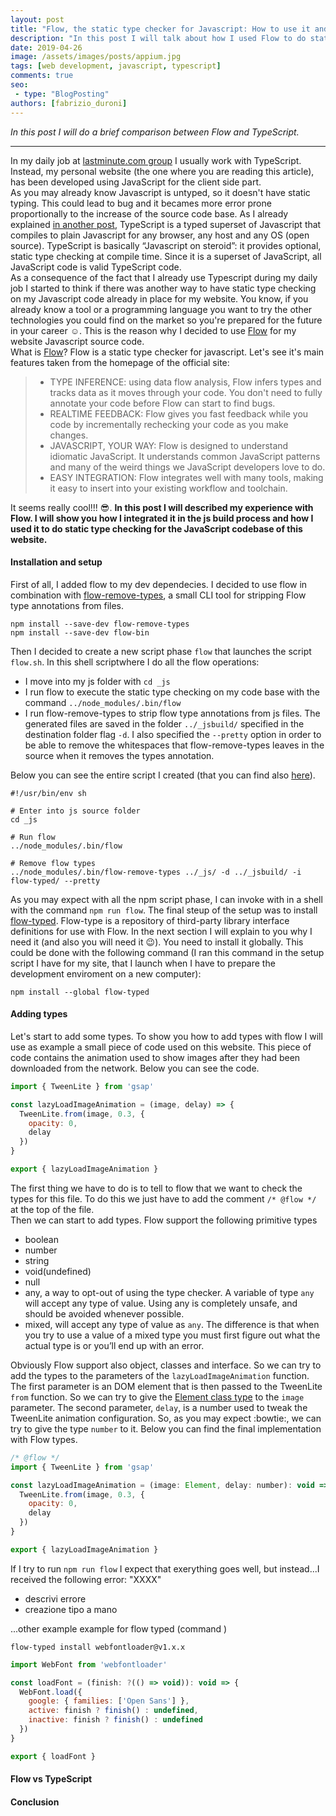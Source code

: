 ```yaml
---
layout: post
title: "Flow, the static type checker for Javascript: How to use it and a brief comparison with TypeScript"
description: "In this post I will talk about how I used Flow to do static type checking on the Javascript of a project and I will also do a brief comparison with its main rival TypeScript."
date: 2019-04-26
image: /assets/images/posts/appium.jpg
tags: [web development, javascript, typescript]
comments: true
seo:
 - type: "BlogPosting"
authors: [fabrizio_duroni]
---
```


*In this post I will do a brief comparison between Flow and TypeScript.*

---

In my daily job at [lastminute.com group](https://lmgroup.lastminute.com/ "lastminute.com group") I usually work with TypeScript. Instead, my personal website (the one where you are reading this article), has been developed using JavaScript for the client side part.  
As you may already know Javascript is untyped, so it doesn't have static typing. This could lead to bug and it becames more error prone proportionally to the increase of the source code base. As I already explained [in another post](https://www.fabrizioduroni.it/2018/07/04/react-native-typescript-existing-app.html), TypeScript is a typed superset of Javascript that compiles to plain Javascript for any browser, any host and any OS (open source). TypeScript is basically “Javascript on steroid”: it provides optional, static type checking at compile time. Since it is a superset of JavaScript, all JavaScript code is valid TypeScript code.  
As a consequence of the fact that I already use Typescript during my daily job I started to think if there was another way to have static type checking on my Javascript code already in place for my website. You know, if you already know a tool or a programming language you want to try the other technologies you could find on the market so you're prepared for the future in your career :relaxed:. This is the reason why I decided to use [Flow](https://flow.org/) for my website Javascript source code.  
What is [Flow](https://flow.org/)? Flow is a static type checker for javascript. Let's see it's main features taken from the homepage of the official site:

>* TYPE INFERENCE: using data flow analysis, Flow infers types and tracks data as it moves through your code. You don't need to fully annotate your code before Flow can start to find bugs.
>* REALTIME FEEDBACK: Flow gives you fast feedback while you code by incrementally rechecking your code as you make changes.
>* JAVASCRIPT, YOUR WAY: Flow is designed to understand idiomatic JavaScript. It understands common JavaScript patterns and many of the weird things we JavaScript developers love to do.
>* EASY INTEGRATION: Flow integrates well with many tools, making it easy to insert into your existing workflow and toolchain.

It seems really cool!!! :sunglasses:. **In this post I will described my experience with Flow. I will show you how I integrated it in the js build process and how I used it to do static type checking for the JavaScript codebase of this website.**  

#### Installation and setup

First of all, I added flow to my dev dependecies. I decided to use flow in combination with [flow-remove-types](https://github.com/flowtype/flow-remove-types "flow remove types"), a small CLI tool for stripping Flow type annotations from files.

```shell
npm install --save-dev flow-remove-types
npm install --save-dev flow-bin
```

Then I decided to create a new script phase `flow` that launches the script `flow.sh`. In this shell scriptwhere I do all the flow operations:

* I move into my js folder with `cd _js`
* I run flow to execute the static type checking on my code base with the command `../node_modules/.bin/flow`
* I run flow-remove-types to strip flow type annotations from js files. The generated files are saved in the folder `../_jsbuild/` specified in the destination folder flag `-d`. I also specified the `--pretty` option in order to be able to remove the whitespaces that flow-remove-types leaves in the source when it removes the types annotation.

Below you can see the entire script I created (that you can find also [here](https://github.com/chicio/chicio.github.io/blob/master/_scripts/flow.sh "flow script")).

```shell
#!/usr/bin/env sh

# Enter into js source folder
cd _js

# Run flow
../node_modules/.bin/flow

# Remove flow types
../node_modules/.bin/flow-remove-types ../_js/ -d ../_jsbuild/ -i flow-typed/ --pretty
```

As you may expect with all the npm script phase, I can invoke with in a shell with the command `npm run flow`.
The final steup of the setup was to install [flow-typed](https://github.com/flow-typed/flow-typed "flow typed"). Flow-type is a repository of third-party library interface definitions for use with Flow. In the next section I will explain to you why I need it (and also you will need it :wink:). You need to install it globally. This could be done with the following command (I ran this command in the setup script I have for my site, that I launch when I have to prepare the development enviroment on a new computer):

```shell
npm install --global flow-typed
```

#### Adding types
Let's start to add some types. To show you how to add types with flow I will use as example a small piece of code used on this website. This piece of code contains the animation used to show images after they had been downloaded from the network. Below you can see the code.

```javascript
import { TweenLite } from 'gsap'

const lazyLoadImageAnimation = (image, delay) => {
  TweenLite.from(image, 0.3, {
    opacity: 0,
    delay
  })
}

export { lazyLoadImageAnimation }
```

The first thing we have to do is to tell to flow that we want to check the types for this file. To do this we just have to add the comment `/* @flow */` at the top of the file.  
Then we can start to add types. Flow support the following primitive types

* boolean
* number
* string
* void(undefined)
* null
* any, a way to opt-out of using the type checker. A variable of type `any` will accept any type of value. Using any is completely unsafe, and should be avoided whenever possible.
* mixed, will accept any type of value as `any`. The difference is that when you try to use a value of a mixed type you must first figure out what the actual type is or you’ll end up with an error.

Obviously Flow support also object, classes and interface. So we can try to add the types to the parameters of the `lazyLoadImageAnimation` function. The first parameter is an DOM element that is then passed to the TweenLite `from` function. So we can try to give the [Element class type](https://developer.mozilla.org/en-US/docs/Web/API/Element) to the `image` parameter. The second parameter, `delay`, is a number used to tweak the TweenLite animation configuration. So, as you may expect :bowtie:, we can try to give the type `number` to it. Below you can find the final implementation with Flow types.

```javascript
/* @flow */
import { TweenLite } from 'gsap'

const lazyLoadImageAnimation = (image: Element, delay: number): void => {
  TweenLite.from(image, 0.3, {
    opacity: 0,
    delay
  })
}

export { lazyLoadImageAnimation }
```

If I try to run `npm run flow` I expect that exerything goes well, but instead...I received the following error: "XXXX"

- descrivi errore
- creazione tipo a mano


...other example example for flow typed (command )
```shell
flow-typed install webfontloader@v1.x.x
```
```javascript
import WebFont from 'webfontloader'

const loadFont = (finish: ?(() => void)): void => {
  WebFont.load({
    google: { families: ['Open Sans'] },
    active: finish ? finish() : undefined,
    inactive: finish ? finish() : undefined
  })
}

export { loadFont }
```

#### Flow vs TypeScript

#### Conclusion